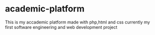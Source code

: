 # academic-platform
This is my accademic platform made with php,html and css currently my first software engineering and web development project
